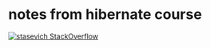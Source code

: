 # notes from hibernate course
[![stasevich StackOverflow](https://github-readme-stackoverflow.vercel.app/?userID=6558042&theme=dark)](https://ru.stackoverflow.com/users/432396/стасевич)  
